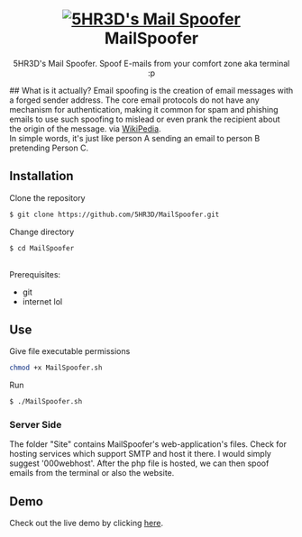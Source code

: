 <h1 align="center">
 <a href="https://github.com/5HR3D/MailSpoofer"><img src="https://github.com/5HR3D/MailSpoofer/blob/main/Images/ms.png" alt="5HR3D's Mail Spoofer"></a>
 <br> MailSpoofer</h1><p align="center">
5HR3D's Mail Spoofer. Spoof E-mails from your comfort zone aka terminal :p 
</p>
## What is it actually?
Email spoofing is the creation of email messages with a forged sender address. The core email protocols do not have any mechanism for authentication, making it common for spam and phishing emails to use such spoofing to mislead or even prank the recipient about the origin of the message. via <a href="https://en.wikipedia.org/wiki/Email_spoofing">WikiPedia</a>.
<br>
In simple words, it's just like person A sending an email to person B pretending Person C. 

## Installation
Clone the repository
```sh
$ git clone https://github.com/5HR3D/MailSpoofer.git
```
Change directory
```
$ cd MailSpoofer
```
<br>
Prerequisites:
<ul><li>git</li>
<li>internet lol</li></ul>

## Use
Give file executable permissions
```sh
chmod +x MailSpoofer.sh
```
Run
```sh
$ ./MailSpoofer.sh
```
### Server Side
The folder "Site" contains MailSpoofer's web-application's files. Check for hosting services which support SMTP and host it there. I would simply suggest '000webhost'. After the php file is hosted, we can then spoof emails from the terminal or also the website.
## Demo
Check out the live demo by clicking <a href="https://5hrmailspoofer.000webhostapp.com">here</a>.
